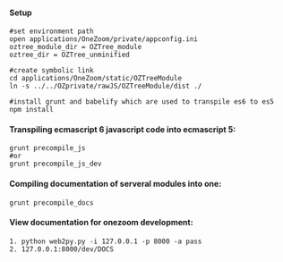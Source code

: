 #### Setup
```
#set environment path
open applications/OneZoom/private/appconfig.ini
oztree_module_dir = OZTree_module
oztree_dir = OZTree_unminified

#create symbolic link
cd applications/OneZoom/static/OZTreeModule
ln -s ../../OZprivate/rawJS/OZTreeModule/dist ./

#install grunt and babelify which are used to transpile es6 to es5
npm install
```



#### Transpiling ecmascript 6 javascript code into ecmascript 5:
```
grunt precompile_js
#or
grunt precompile_js_dev
```


#### Compiling documentation of serveral modules into one:
```
grunt precompile_docs
```


#### View documentation for onezoom development:
```
1. python web2py.py -i 127.0.0.1 -p 8000 -a pass
2. 127.0.0.1:8000/dev/DOCS
```